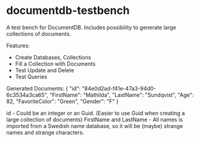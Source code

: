 documentdb-testbench
====================

A test bench for DocumentDB. Includes possibility to generate large collections of documents.

Features:
* Create Databases, Collections
* Fill a Collection with Documents
* Test Update and Delete
* Test Queries

Generated Documents:
{
    "id": "84e0d2ad-f41e-47a3-94d0-6c3534a3ca65",
    "FirstName": "Mathilda",
    "LastName": "Sundqvist",
    "Age": 82,
    "FavoriteColor": "Green",
    "Gender": "F"
}

id - Could be an integer or an Guid. (Easier to use Guid when creating a large collection of documents)
FirstName and LastName - All names is imported from a Swedish name database, so it will be (maybe) strange names and strange characters.




